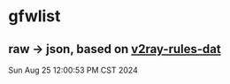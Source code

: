 # gfwlist
## raw -> json, based on [v2ray-rules-dat](https://github.com/Loyalsoldier/v2ray-rules-dat)
Sun Aug 25 12:00:53 PM CST 2024

